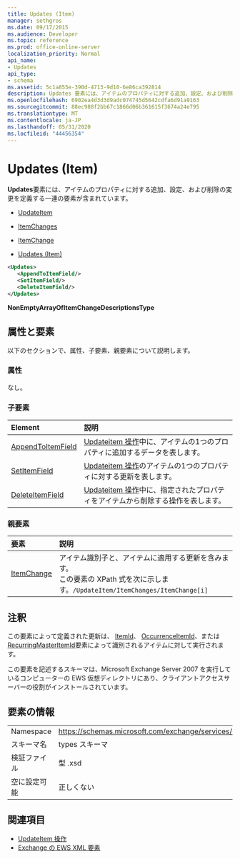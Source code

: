```yaml
---
title: Updates (Item)
manager: sethgros
ms.date: 09/17/2015
ms.audience: Developer
ms.topic: reference
ms.prod: office-online-server
localization_priority: Normal
api_name:
- Updates
api_type:
- schema
ms.assetid: 5c1a855e-390d-4713-9d10-6e86ca392814
description: Updates 要素には、アイテムのプロパティに対する追加、設定、および削除の変更を定義する一連の要素が含まれています。
ms.openlocfilehash: 6902ea4d3d3d9adc074745d5642cdfa6d91a9163
ms.sourcegitcommit: 88ec988f2bb67c1866d06b361615f3674a24e795
ms.translationtype: MT
ms.contentlocale: ja-JP
ms.lasthandoff: 05/31/2020
ms.locfileid: "44456354"
---
```

# <a name="updates-item"></a>Updates (Item)

**Updates**要素には、アイテムのプロパティに対する追加、設定、および削除の変更を定義する一連の要素が含まれています。 
  
- [UpdateItem](updateitem.md)
  
- [ItemChanges](itemchanges.md)
  
- [ItemChange](itemchange.md)
  
- [Updates (Item)](updates-item.md)
  
```xml
<Updates>
   <AppendToItemField/>
   <SetItemField/>
   <DeleteItemField/>
</Updates>
```

**NonEmptyArrayOfItemChangeDescriptionsType**

## <a name="attributes-and-elements"></a>属性と要素

以下のセクションで、属性、子要素、親要素について説明します。
  
### <a name="attributes"></a>属性

なし。
  
### <a name="child-elements"></a>子要素

|**Element**|**説明**|
|:-----|:-----|
|[AppendToItemField](appendtoitemfield.md) <br/> |[Updateitem 操作](updateitem-operation.md)中に、アイテムの1つのプロパティに追加するデータを表します。  <br/> |
|[SetItemField](setitemfield.md) <br/> |[Updateitem 操作](updateitem-operation.md)のアイテムの1つのプロパティに対する更新を表します。  <br/> |
|[DeleteItemField](deleteitemfield.md) <br/> |[Updateitem 操作](updateitem-operation.md)中に、指定されたプロパティをアイテムから削除する操作を表します。  <br/> |
   
### <a name="parent-elements"></a>親要素

|**要素**|**説明**|
|:-----|:-----|
|[ItemChange](itemchange.md) <br/> |アイテム識別子と、アイテムに適用する更新を含みます。  <br/> この要素の XPath 式を次に示します。`/UpdateItem/ItemChanges/ItemChange[i]` <br/> |
   
## <a name="remarks"></a>注釈

この要素によって定義された更新は、 [ItemId](itemid.md)、 [OccurrenceItemId](occurrenceitemid.md)、または[RecurringMasterItemId](recurringmasteritemid.md)要素によって識別されるアイテムに対して実行されます。 
  
この要素を記述するスキーマは、Microsoft Exchange Server 2007 を実行しているコンピューターの EWS 仮想ディレクトリにあり、クライアントアクセスサーバーの役割がインストールされています。
  
## <a name="element-information"></a>要素の情報

|||
|:-----|:-----|
|Namespace  <br/> |https://schemas.microsoft.com/exchange/services/2006/types  <br/> |
|スキーマ名  <br/> |types スキーマ  <br/> |
|検証ファイル  <br/> |型 .xsd  <br/> |
|空に設定可能  <br/> |正しくない  <br/> |
   
## <a name="see-also"></a>関連項目

- 
  [UpdateItem 操作](updateitem-operation.md)
- [Exchange の EWS XML 要素](ews-xml-elements-in-exchange.md)

